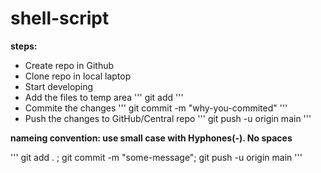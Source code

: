 # shell-script

**steps:**

* Create repo in Github 
* Clone repo in local laptop
* Start developing 
* Add the files to temp area
'''
git add <file-name >
'''
* Commite the changes
'''
git commit -m "why-you-commited"
'''
* Push the changes to GitHub/Central repo 
'''
git push -u origin main
'''

**nameing convention: use small case with Hyphones(-). No spaces**

'''
git add . ; git commit -m "some-message"; git push -u origin main
'''
